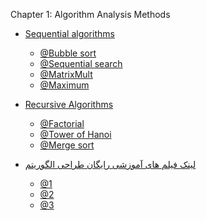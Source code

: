 Chapter 1: Algorithm Analysis Methods


+ [Sequential algorithms](http://dl1.abrim.ir/Videos/fmp/algorithm/Sequential-algorithms.mp4)
  - [@Bubble sort](http://dl1.abrim.ir/Videos/fmp/algorithm/Bubble-Sort.mp4)
  - [@Sequential search](http://dl1.abrim.ir/Videos/fmp/algorithm/Sequential-Search.mp4)
  - [@MatrixMult](http://dl1.abrim.ir/Videos/fmp/algorithm/MatrixMult.mp4)
  - [@Maximum](http://dl1.abrim.ir/Videos/fmp/algorithm/Maximum.mp4)

+ [Recursive Algorithms](http://dl1.abrim.ir/Videos/fmp/algorithm/RecursiveAlgorithms.mp4)
  - [@Factorial](http://dl1.abrim.ir/Videos/fmp/algorithm/Factorial.mp4)
  - [@Tower of Hanoi](http://dl1.abrim.ir/Videos/fmp/algorithm/TowerofHanoi.mp4)
  - [@Merge sort](http://dl1.abrim.ir/Videos/fmp/algorithm/Merge-Sort.mp4)
  
  
+ [لینک فیلم های آموزشی رایگان طراحی الگوریتم]()
  - [@1](http://minidars.ir/videos_categories/algorithm/)
  - [@2](https://www.aparat.com/v/AG6Pu?playlist=455888)
  - [@3](https://www.aparat.com/EhsanYasrebi)
